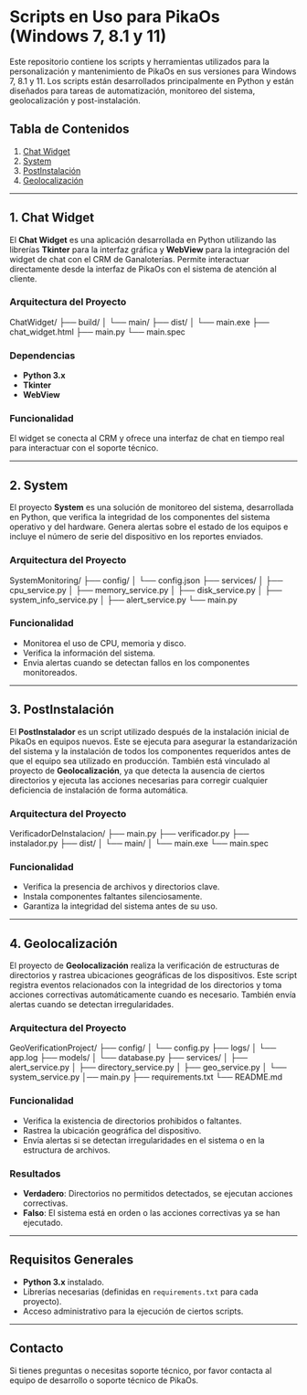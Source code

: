 # Scripts en Uso para PikaOs (Windows 7, 8.1 y 11)

Este repositorio contiene los scripts y herramientas utilizados para la personalización y mantenimiento de PikaOs en sus versiones para Windows 7, 8.1 y 11. Los scripts están desarrollados principalmente en Python y están diseñados para tareas de automatización, monitoreo del sistema, geolocalización y post-instalación.

## Tabla de Contenidos

1. [Chat Widget](#chat-widget)
2. [System](#system)
3. [PostInstalación](#postinstalación)
4. [Geolocalización](#geolocalización)

---

## 1. Chat Widget

El **Chat Widget** es una aplicación desarrollada en Python utilizando las librerías **Tkinter** para la interfaz gráfica y **WebView** para la integración del widget de chat con el CRM de Ganaloterías. Permite interactuar directamente desde la interfaz de PikaOs con el sistema de atención al cliente.

### Arquitectura del Proyecto

ChatWidget/ 
├── build/ 
│ └── main/ 
├── dist/ 
│ └── main.exe 
├── chat_widget.html 
├── main.py 
└── main.spec

### Dependencias
- **Python 3.x**
- **Tkinter**
- **WebView**

### Funcionalidad
El widget se conecta al CRM y ofrece una interfaz de chat en tiempo real para interactuar con el soporte técnico.

---

## 2. System

El proyecto **System** es una solución de monitoreo del sistema, desarrollada en Python, que verifica la integridad de los componentes del sistema operativo y del hardware. Genera alertas sobre el estado de los equipos e incluye el número de serie del dispositivo en los reportes enviados.

### Arquitectura del Proyecto

SystemMonitoring/ 
├── config/ 
│ └── config.json
├── services/ 
│ ├── cpu_service.py
│ ├── memory_service.py
│ ├── disk_service.py
│ ├── system_info_service.py
│ ├── alert_service.py
└── main.py

### Funcionalidad
- Monitorea el uso de CPU, memoria y disco.
- Verifica la información del sistema.
- Envia alertas cuando se detectan fallos en los componentes monitoreados.

---

## 3. PostInstalación

El **PostInstalador** es un script utilizado después de la instalación inicial de PikaOs en equipos nuevos. Este se ejecuta para asegurar la estandarización del sistema y la instalación de todos los componentes requeridos antes de que el equipo sea utilizado en producción. También está vinculado al proyecto de **Geolocalización**, ya que detecta la ausencia de ciertos directorios y ejecuta las acciones necesarias para corregir cualquier deficiencia de instalación de forma automática.

### Arquitectura del Proyecto

VerificadorDeInstalacion/ 
├── main.py 
├── verificador.py 
├── instalador.py 
├── dist/ 
│ └── main/ 
│ └── main.exe 
└── main.spec

### Funcionalidad
- Verifica la presencia de archivos y directorios clave.
- Instala componentes faltantes silenciosamente.
- Garantiza la integridad del sistema antes de su uso.

---

## 4. Geolocalización

El proyecto de **Geolocalización** realiza la verificación de estructuras de directorios y rastrea ubicaciones geográficas de los dispositivos. Este script registra eventos relacionados con la integridad de los directorios y toma acciones correctivas automáticamente cuando es necesario. También envía alertas cuando se detectan irregularidades.

### Arquitectura del Proyecto

GeoVerificationProject/ 
├── config/ 
│ └── config.py 
├── logs/ 
│ └── app.log 
├── models/ 
│ └── database.py 
├── services/ 
│ ├── alert_service.py 
│ ├── directory_service.py 
│ ├── geo_service.py 
│ └── system_service.py 
│── main.py 
├── requirements.txt 
└── README.md


### Funcionalidad
- Verifica la existencia de directorios prohibidos o faltantes.
- Rastrea la ubicación geográfica del dispositivo.
- Envía alertas si se detectan irregularidades en el sistema o en la estructura de archivos.

### Resultados
- **Verdadero**: Directorios no permitidos detectados, se ejecutan acciones correctivas.
- **Falso**: El sistema está en orden o las acciones correctivas ya se han ejecutado.

---

## Requisitos Generales

- **Python 3.x** instalado.
- Librerías necesarias (definidas en `requirements.txt` para cada proyecto).
- Acceso administrativo para la ejecución de ciertos scripts.

---

## Contacto

Si tienes preguntas o necesitas soporte técnico, por favor contacta al equipo de desarrollo o soporte técnico de PikaOs.
